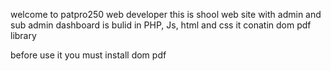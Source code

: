 welcome to patpro250 web developer 
this is shool web site with admin and sub admin dashboard
is bulid in PHP, Js, html and css
it conatin dom pdf library

before use it you must install dom pdf
